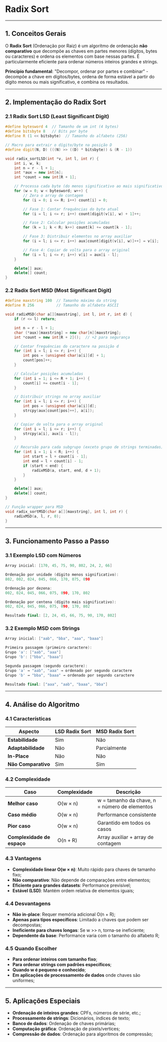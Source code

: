# Radix Sort

---

## 1. Conceitos Gerais

O **Radix Sort** (Ordenação por Raiz) é um algoritmo de ordenação **não comparativo** que decompõe as chaves em partes menores (dígitos, bytes ou caracteres) e ordena os elementos com base nessas partes. É particularmente eficiente para ordenar números inteiros grandes e strings.

**Princípio fundamental**: "Decompor, ordenar por partes e combinar" - decompõe a chave em dígitos/bytes, ordena de forma estável a partir do dígito menos ou mais significativo, e combina os resultados.

---

## 2. Implementação do Radix Sort

### 2.1 Radix Sort LSD (Least Significant Digit)

```cpp title="Radix Sort LSD para inteiros:"
#define bytesword 4  // Tamanho de um int (4 bytes)
#define bitsbyte 8   // Bits por byte
#define R (1 << bitsbyte)  // Tamanho do alfabeto (256)

// Macro para extrair o dígito/byte na posição D
#define digit(N, D) (((N) >> ((D) * bitsbyte)) & (R - 1))

void radix_sortLSD(int *v, int l, int r) {
    int i, w, k;
    int n = r - l + 1;
    int *aux = new int[n];
    int *count = new int[R + 1];

    // Processa cada byte (do menos significativo ao mais significativo)
    for (w = 0; w < bytesword; w++) {
        // Zera o array de contagem
        for (i = 0; i <= R; i++) count[i] = 0;

        // Fase 1: Contar frequências do byte atual
        for (i = l; i <= r; i++) count[digit(v[i], w) + 1]++;

        // Fase 2: Calcular posições acumuladas
        for (k = 1; k < R; k++) count[k] += count[k - 1];

        // Fase 3: Distribuir elementos no array auxiliar
        for (i = l; i <= r; i++) aux[count[digit(v[i], w)]++] = v[i];

        // Fase 4: Copiar de volta para o array original
        for (i = l; i <= r; i++) v[i] = aux[i - l];
    }

    delete[] aux;
    delete[] count;
}
```

### 2.2 Radix Sort MSD (Most Significant Digit)

```cpp title="Radix Sort MSD para strings:"
#define maxstring 100  // Tamanho máximo da string
#define R 256          // Tamanho do alfabeto ASCII

void radixMSD(char a[][maxstring], int l, int r, int d) {
    if (r <= l) return;

    int n = r - l + 1;
    char (*aux)[maxstring] = new char[n][maxstring];
    int *count = new int[R + 2]();  // +2 para segurança

    // Contar frequências do caractere na posição d
    for (int i = l; i <= r; i++) {
        int pos = (unsigned char)a[i][d] + 1;
        count[pos]++;
    }

    // Calcular posições acumuladas
    for (int i = 1; i <= R + 1; i++) {
        count[i] += count[i - 1];
    }

    // Distribuir strings no array auxiliar
    for (int i = l; i <= r; i++) {
        int pos = (unsigned char)a[i][d];
        strcpy(aux[count[pos]++], a[i]);
    }

    // Copiar de volta para o array original
    for (int i = l; i <= r; i++) {
        strcpy(a[i], aux[i - l]);
    }

    // Recursão para cada subgrupo (exceto grupo de strings terminadas)
    for (int i = 1; i < R; i++) {
        int start = l + count[i - 1];
        int end = l + count[i] - 1;
        if (start < end) {
            radixMSD(a, start, end, d + 1);
        }
    }

    delete[] aux;
    delete[] count;
}

// Função wrapper para MSD
void radix_sortMSD(char a[][maxstring], int l, int r) {
    radixMSD(a, l, r, 0);
}
```

---

## 3. Funcionamento Passo a Passo

### 3.1 Exemplo LSD com Números

```cpp title="Exemplo LSD: [170, 45, 75, 90, 802, 24, 2, 66]"
Array inicial: [170, 45, 75, 90, 802, 24, 2, 66]

Ordenação por unidade (dígito menos significativo):
802, 002, 024, 045, 066, 170, 075, 090

Ordenação por dezena:
002, 024, 045, 066, 075, 090, 170, 802

Ordenação por centena (dígito mais significativo):
002, 024, 045, 066, 075, 090, 170, 802

Resultado final: [2, 24, 45, 66, 75, 90, 170, 802]
```

### 3.2 Exemplo MSD com Strings

```cpp title="Exemplo MSD: ["aab", "bba", "aaa", "baaa"]"
Array inicial: ["aab", "bba", "aaa", "baaa"]

Primeira passagem (primeiro caractere):
Grupo 'a': ["aab", "aaa"]
Grupo 'b': ["bba", "baaa"]

Segunda passagem (segundo caractere):
Grupo 'a' → "aab", "aaa" → ordenado por segundo caractere
Grupo 'b' → "bba", "baaa" → ordenado por segundo caractere

Resultado final: ["aaa", "aab", "baaa", "bba"]
```

---

## 4. Análise do Algoritmo

### 4.1 Características
| Aspecto | LSD Radix Sort | MSD Radix Sort |
|---------|----------------|----------------|
| **Estabilidade** | Sim | Não |
| **Adaptabilidade** | Não | Parcialmente |
| **In-Place** | Não | Não |
| **Não Comparativo** | Sim | Sim |

### 4.2 Complexidade
| Caso | Complexidade | Descrição |
|------|-------------|-----------|
| **Melhor caso** | O(w × n) | w = tamanho da chave, n = número de elementos |
| **Caso médio** | O(w × n) | Performance consistente |
| **Pior caso** | O(w × n) | Garantido em todos os casos |
| **Complexidade de espaço** | O(n + R) | Array auxiliar + array de contagem |

### 4.3 Vantagens
- **Complexidade linear O(w × n)**: Muito rápido para chaves de tamanho fixo;
- **Não comparativo**: Não depende de comparações entre elementos;
- **Eficiente para grandes datasets**: Performance previsível;
- **Estável (LSD)**: Mantém ordem relativa de elementos iguais;

### 4.4 Desvantagens
- **Não in-place**: Requer memória adicional O(n + R);
- **Apenas para tipos específicos**: Limitado a chaves que podem ser decompostas;
- **Ineficiente para chaves longas**: Se w >> n, torna-se ineficiente;
- **Dependente da base**: Performance varia com o tamanho do alfabeto R;

### 4.5 Quando Escolher 
- **Para ordenar inteiros com tamanho fixo**;
- **Para ordenar strings com padrões específicos**;
- **Quando w é pequeno e conhecido**;
- **Em aplicações de processamento de dados** onde chaves são uniformes;

---


## 5. Aplicações Especiais
- **Ordenação de inteiros grandes**: CPFs, números de série, etc.;
- **Processamento de strings**: Dicionários, índices de texto;
- **Banco de dados**: Ordenação de chaves primárias;
- **Computação gráfica**: Ordenação de pixels/vertices;
- **Compressão de dados**: Ordenação para algoritmos de compressão;